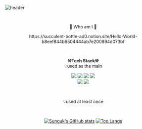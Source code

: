 ![header](https://capsule-render.vercel.app/api?type=waving&color=auto&height=300&section=header&text=Welcome!&fontSize=90&animation=fadeIn&fontAlignY=38&desc=Sunguk's%20GitHub%20Profile&descAlignY=51&descAlign=62)

<br>

<p align="center">
🥰 Who am I 🥰
</p>
<p align="center">
https://succulent-bottle-ad0.notion.site/Hello-World-b8eef844b6504444ab7e200894d073bf
</p>

<br>

<p align="center">
    <Strong>⚒️Tech Stack⚒️</Strong><br>
    💡used as the main
</p>

<p align="center" display="inline-block">
  <img src="https://img.shields.io/badge/JAVA-007396?style=for-the-badge&logo=OpenJDK&logoColor=white"> 
  <img src="https://img.shields.io/badge/Spring-6DB33F?style=for-the-badge&logo=Spring&logoColor=white">
  <img src="https://img.shields.io/badge/SPRING%20BOOT-6DB33F?style=for-the-badge&logo=SpringBoot&logoColor=white">
  <img src="https://img.shields.io/badge/SPRING%20SECURITY-6DB33F?style=for-the-badge&logo=SPRINGSECURITY&logoColor=white"> 
  <br>
  <img src="https://img.shields.io/badge/MySQL-4479A1?style=for-the-badge&logo=MySQL&logoColor=fff">
  <img src="https://img.shields.io/badge/AWS-232F3E?style=for-the-badge&logo=AmazonAWS&logoColor=white">
</p>

<br>

<p align="center">
    💡used at least once
</p>

<br>

<div align=center>

[![Sunguk's GitHub stats](https://github-readme-stats.vercel.app/api?username=Pepe6bf&theme=tokyonight)](https://github.com/Pepe6bf/github-readme-stats)
[![Top Langs](https://github-readme-stats.vercel.app/api/top-langs/?username=Pepe6bf&langs_count=8&layout=compact&theme=radical)](https://github.com/reinexxism/github-readme-stats)
    
